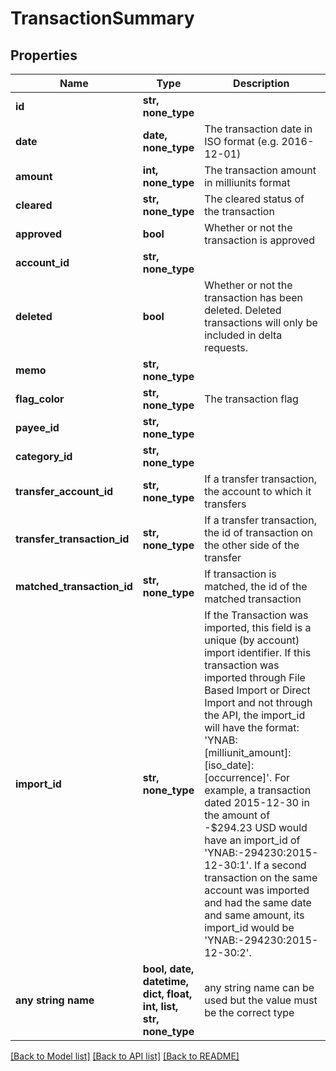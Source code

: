 # TransactionSummary


## Properties
Name | Type | Description | Notes
------------ | ------------- | ------------- | -------------
**id** | **str, none_type** |  | 
**date** | **date, none_type** | The transaction date in ISO format (e.g. 2016-12-01) | 
**amount** | **int, none_type** | The transaction amount in milliunits format | 
**cleared** | **str, none_type** | The cleared status of the transaction | 
**approved** | **bool** | Whether or not the transaction is approved | 
**account_id** | **str, none_type** |  | 
**deleted** | **bool** | Whether or not the transaction has been deleted.  Deleted transactions will only be included in delta requests. | 
**memo** | **str, none_type** |  | [optional] 
**flag_color** | **str, none_type** | The transaction flag | [optional] 
**payee_id** | **str, none_type** |  | [optional] 
**category_id** | **str, none_type** |  | [optional] 
**transfer_account_id** | **str, none_type** | If a transfer transaction, the account to which it transfers | [optional] 
**transfer_transaction_id** | **str, none_type** | If a transfer transaction, the id of transaction on the other side of the transfer | [optional] 
**matched_transaction_id** | **str, none_type** | If transaction is matched, the id of the matched transaction | [optional] 
**import_id** | **str, none_type** | If the Transaction was imported, this field is a unique (by account) import identifier.  If this transaction was imported through File Based Import or Direct Import and not through the API, the import_id will have the format: &#39;YNAB:[milliunit_amount]:[iso_date]:[occurrence]&#39;.  For example, a transaction dated 2015-12-30 in the amount of -$294.23 USD would have an import_id of &#39;YNAB:-294230:2015-12-30:1&#39;.  If a second transaction on the same account was imported and had the same date and same amount, its import_id would be &#39;YNAB:-294230:2015-12-30:2&#39;. | [optional] 
**any string name** | **bool, date, datetime, dict, float, int, list, str, none_type** | any string name can be used but the value must be the correct type | [optional]

[[Back to Model list]](../README.md#documentation-for-models) [[Back to API list]](../README.md#documentation-for-api-endpoints) [[Back to README]](../README.md)


